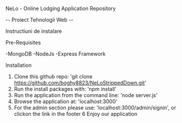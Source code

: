NeLo - Online Lodging Application Repository 

-- Proiect Tehnologii Web --


Instructiuni de instalare 

Pre-Requisites

-MongoDB
-NodeJs
-Express Framework

Installation 

1. Clone this github repo: 'git clone https://github.com/boghy8823/NeLoStrippedDown.git'
2. Run the install packages with: 'npm install' 
3. Run the application from the command line: 'node server.js'
4. Browse the application at: 'localhost:3000'
5. For the admin section please use: 'localhost:3000/admin/signin', or clickon the link in the footer
6 Enjoy our application
